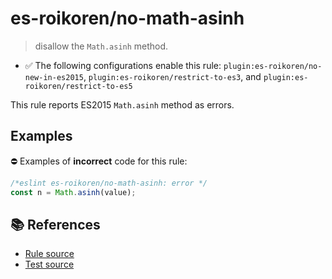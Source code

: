 # es-roikoren/no-math-asinh
> disallow the `Math.asinh` method.

- ✅ The following configurations enable this rule: `plugin:es-roikoren/no-new-in-es2015`, `plugin:es-roikoren/restrict-to-es3`, and `plugin:es-roikoren/restrict-to-es5`

This rule reports ES2015 `Math.asinh` method as errors.

## Examples

⛔ Examples of **incorrect** code for this rule:

```js
/*eslint es-roikoren/no-math-asinh: error */
const n = Math.asinh(value);
```

## 📚 References

- [Rule source](https://github.com/roikoren755/eslint-plugin-es/blob/v2.0.5/src/rules/no-math-asinh.ts)
- [Test source](https://github.com/roikoren755/eslint-plugin-es/blob/v2.0.5/tests/src/rules/no-math-asinh.ts)
